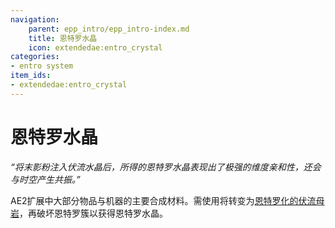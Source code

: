 ```yaml
---
navigation:
    parent: epp_intro/epp_intro-index.md
    title: 恩特罗水晶
    icon: extendedae:entro_crystal
categories:
- entro system
item_ids:
- extendedae:entro_crystal
---
```


# 恩特罗水晶

<Row>
<ItemImage id="extendedae:entro_crystal" scale="4"></ItemImage>
</Row>

*“将末影粉注入伏流水晶后，所得的恩特罗水晶表现出了极强的维度亲和性，还会与时空产生共振。”*

AE2扩展中大部分物品与机器的主要合成材料。需使用<ItemLink id="extendedae:entro_seed" />将<ItemLink id="ae2:fluix_block" />转变为[恩特罗化的伏流母岩](entro_budding.md)，再破坏恩特罗簇以获得恩特罗水晶。
